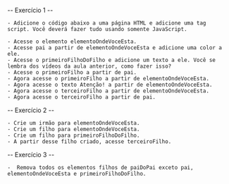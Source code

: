 -- Exercício 1 --

    - Adicione o código abaixo a uma página HTML e adicione uma tag script. Você deverá fazer tudo usando somente JavaScript.

    - Acesse o elemento elementoOndeVoceEsta.
    - Acesse pai a partir de elementoOndeVoceEsta e adicione uma color a ele.
    - Acesse o primeiroFilhoDoFilho e adicione um texto a ele. Você se lembra dos vídeos da aula anterior, como fazer isso?
    - Acesse o primeiroFilho a partir de pai.
    - Agora acesse o primeiroFilho a partir de elementoOndeVoceEsta.
    - Agora acesse o texto Atenção! a partir de elementoOndeVoceEsta.
    - Agora acesse o terceiroFilho a partir de elementoOndeVoceEsta.
    - Agora acesse o terceiroFilho a partir de pai.

-- Exercício 2 --


    - Crie um irmão para elementoOndeVoceEsta.
    - Crie um filho para elementoOndeVoceEsta.
    - Crie um filho para primeiroFilhoDoFilho.
    - A partir desse filho criado, acesse terceiroFilho.

-- Exercício 3 --

    -  Remova todos os elementos filhos de paiDoPai exceto pai, elementoOndeVoceEsta e primeiroFilhoDoFilho. 
